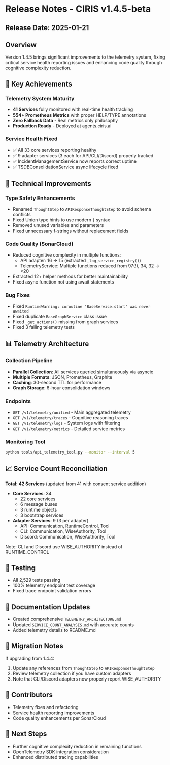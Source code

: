 # Release Notes - CIRIS v1.4.5-beta

## Release Date: 2025-01-21

## Overview
Version 1.4.5 brings significant improvements to the telemetry system, fixing critical service health reporting issues and enhancing code quality through cognitive complexity reduction.

## 🎯 Key Achievements

### Telemetry System Maturity
- **41 Services** fully monitored with real-time health tracking
- **554+ Prometheus Metrics** with proper HELP/TYPE annotations
- **Zero Fallback Data** - Real metrics only philosophy
- **Production Ready** - Deployed at agents.ciris.ai

### Service Health Fixed
- ✅ All 33 core services reporting healthy
- ✅ 9 adapter services (3 each for API/CLI/Discord) properly tracked
- ✅ IncidentManagementService now reports correct uptime
- ✅ TSDBConsolidationService async lifecycle fixed

## 🔧 Technical Improvements

### Type Safety Enhancements
- Renamed `ThoughtStep` to `APIResponseThoughtStep` to avoid schema conflicts
- Fixed Union type hints to use modern `|` syntax
- Removed unused variables and parameters
- Fixed unnecessary f-strings without replacement fields

### Code Quality (SonarCloud)
- Reduced cognitive complexity in multiple functions:
  - API adapter: 16 → 15 (extracted `_log_service_registry()`)
  - TelemetryService: Multiple functions reduced from 97(!), 34, 32 → <20
- Extracted 12+ helper methods for better maintainability
- Fixed async function not using await statements

### Bug Fixes
- Fixed `RuntimeWarning: coroutine 'BaseService.start' was never awaited`
- Fixed duplicate `BaseGraphService` class issue
- Fixed `_get_actions()` missing from graph services
- Fixed 3 failing telemetry tests

## 📊 Telemetry Architecture

### Collection Pipeline
- **Parallel Collection**: All services queried simultaneously via asyncio
- **Multiple Formats**: JSON, Prometheus, Graphite
- **Caching**: 30-second TTL for performance
- **Graph Storage**: 6-hour consolidation windows

### Endpoints
- `GET /v1/telemetry/unified` - Main aggregated telemetry
- `GET /v1/telemetry/traces` - Cognitive reasoning traces
- `GET /v1/telemetry/logs` - System logs with filtering
- `GET /v1/telemetry/metrics` - Detailed service metrics

### Monitoring Tool
```bash
python tools/api_telemetry_tool.py --monitor --interval 5
```

## 📈 Service Count Reconciliation

**Total: 42 Services** (updated from 41 with consent service addition)

- **Core Services**: 34
  - 22 core services
  - 6 message buses
  - 3 runtime objects
  - 3 bootstrap services
- **Adapter Services**: 9 (3 per adapter)
  - API: Communication, RuntimeControl, Tool
  - CLI: Communication, WiseAuthority, Tool
  - Discord: Communication, WiseAuthority, Tool

Note: CLI and Discord use WISE_AUTHORITY instead of RUNTIME_CONTROL

## 🧪 Testing
- All 2,529 tests passing
- 100% telemetry endpoint test coverage
- Fixed trace endpoint validation errors

## 📝 Documentation Updates
- Created comprehensive `TELEMETRY_ARCHITECTURE.md`
- Updated `SERVICE_COUNT_ANALYSIS.md` with accurate counts
- Added telemetry details to README.md

## 🔄 Migration Notes
If upgrading from 1.4.4:
1. Update any references from `ThoughtStep` to `APIResponseThoughtStep`
2. Review telemetry collection if you have custom adapters
3. Note that CLI/Discord adapters now properly report WISE_AUTHORITY

## 🎉 Contributors
- Telemetry fixes and refactoring
- Service health reporting improvements
- Code quality enhancements per SonarCloud

## 🔮 Next Steps
- Further cognitive complexity reduction in remaining functions
- OpenTelemetry SDK integration consideration
- Enhanced distributed tracing capabilities
